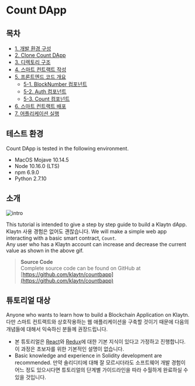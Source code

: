 # Count DApp

## 목차 <a href="#table-of-contents" id="table-of-contents"></a>

* [1. 개발 환경 구성](1.-environment-setup.md)
* [2. Clone Count DApp](2.-clone-count-dapp.md)
* [3. 디렉토리 구조](3.-directory-structure.md)
* [4. 스마트 컨트랙트 작성](4.-write-smart-contract.md)
* [5. 프론트엔드 코드 개요](5.-frontend-code-overview/)
  * [5-1. BlockNumber 컴포넌트](5.-frontend-code-overview/5-1.-blocknumber-component.md)
  * [5-2. Auth 컴포넌트](5.-frontend-code-overview/5-2.-auth-component.md)
  * [5-3. Count 컴포넌트](5.-frontend-code-overview/5-3.-count-component.md)
* [6. 스마트 컨트랙트 배포](6.-deploy-contract.md)
* [7. 어플리케이션 실행](7.-run-app.md)

## 테스트 환경 <a href="#testing-environment" id="testing-environment"></a>

Count DApp is tested in the following environment.

* MacOS Mojave 10.14.5
* Node 10.16.0 (LTS)
* npm 6.9.0
* Python 2.7.10

## 소개 <a href="#introduction" id="introduction"></a>

![intro](../../../bapp/tutorials/count-bapp/images/tutorial-1intro.gif)

This tutorial is intended to give a step by step guide to build a Klaytn dApp. Klaytn 사용 경험은 없어도 괜찮습니다. We will make a simple web app interacting with a basic smart contract, `Count`.\
Any user who has a Klaytn account can increase and decrease the current value as shown in the above gif.

> **Source Code**\
  Complete source code can be found on GitHub at [https://github.com/klaytn/countbapp](https://github.com/klaytn/countbapp)

## 튜토리얼 대상 <a href="#intended-audience" id="intended-audience"></a>

Anyone who wants to learn how to build a Blockchain Application on Klaytn. 다만 스마트 컨트랙트와 상호작용하는 웹 애플리케이션을 구축할 것이기 때문에 다음의 개념들에 대해서 익숙하신 분들께 권장드립니다.

* 본 튜토리얼은 [React](https://reactjs.org/)와 [Redux](https://redux.js.org/)에 대한 기본 지식이 있다고 가정하고 진행합니다. 이 과정은 초보자를 위한 기본적인 설명이 없습니다.
* Basic knowledge and experience in Solidity development are recommended. 만약 솔리디티에 대해 잘 모르시더라도 소프트웨어 개발 경험이 어느 정도 있으시다면 튜토리얼의 단계별 가이드라인을 따라 수월하게 완료하실 수 있을 것입니다.
